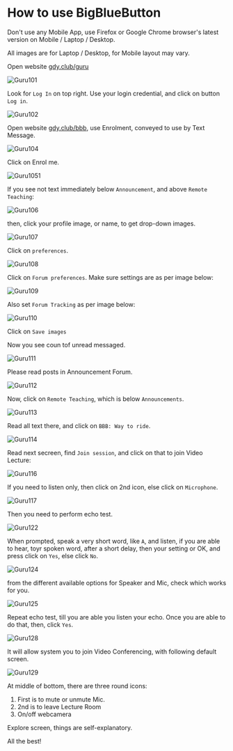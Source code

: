 # How to use BigBlueButton

Don't use any Mobile App, use Firefox or Google Chrome browser's latest version on Mobile / Laptop / Desktop.

All images are for Laptop / Desktop, for Mobile layout may vary.

Open website [gdy.club/guru](https://gdy.club/guru)

![Guru101](BBB/Guru101.png)

Look for `Log In` on top right. Use your login credential, and click on button `Log in`.

![Guru102](BBB/Guru102.png)

Open website [gdy.club/bbb](https://gdy.club/bbb), use Enrolment, conveyed to use by Text Message.

![Guru104](BBB/Guru104.png)

Click on Enrol me.

![Guru105](BBB/Guru105.png)1

If you see not text immediately below `Announcement`, and above `Remote Teaching`:

![Guru106](BBB/Guru106.png)

then, click your profile image, or name, to get drop-down images.

![Guru107](BBB/Guru107.png)

Click on `preferences`.

![Guru108](BBB/Guru108.png)

Click on `Forum preferences`. Make sure settings are as per image below:

![Guru109](BBB/Guru109.png)

Also set `Forum Tracking` as per image below:

![Guru110](BBB/Guru110.png)

Click on `Save images`

Now you see coun tof unread messaged.

![Guru111](BBB/Guru111.png)

Please read posts in Announcement Forum.

![Guru112](BBB/Guru112.png)

Now, click on `Remote Teaching`, which is below `Announcements`.

![Guru113](BBB/Guru113.png)

Read all text there, and click on `BBB: Way to ride`.

![Guru114](BBB/Guru114.png)

Read next secreen, find `Join session`, and click on that to join Video Lecture:

![Guru116](BBB/Guru116.png)

If you need to listen only, then click on 2nd icon, else click on `Microphone`.

![Guru117](BBB/Guru117.png)

Then you need to perform echo test. 

![Guru122](BBB/Guru122.png)

When prompted, speak a very short word, like `A`, and listen, if you are able to hear, toyr spoken word, after a short delay, then your setting or OK, and press click on `Yes`, else click `No`. 

![Guru124](BBB/Guru124.png)

from the different available options for Speaker and Mic, check which works for you.

![Guru125](BBB/Guru125.png)

 Repeat echo test, till you are able you listen your echo. Once you are able to do that, then, click `Yes`.

![Guru128](BBB/Guru128.png)

It will allow system you to join Video Conferencing, with following default screen.

![Guru129](BBB/Guru129.png)

At middle of bottom, there are three round icons:

1. First is to mute or unmute Mic.
1. 2nd is to leave Lecture Room
1. On/off webcamera

Explore screen, things are self-explanatory.

All the best!

